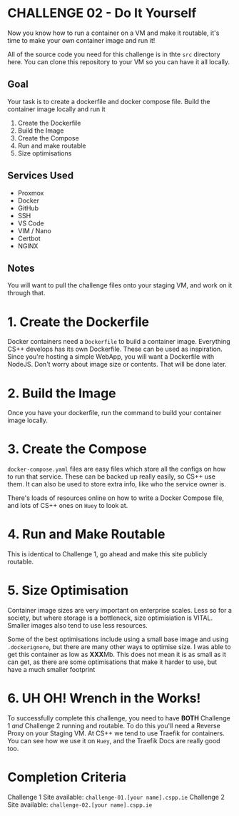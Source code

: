 # **CHALLENGE 02**  - Do It Yourself

Now you know how to run a container on a VM and make it routable, it's time to make your own container image and run it!

All of the source code you need for this challenge is in thte `src` directory here.
You can clone this repository to your VM so you can have it all locally.

## Goal
Your task is to create a dockerfile and docker compose file. Build the container image locally and run it
1. Create the Dockerfile
2. Build the Image
3. Create the Compose
4. Run and make routable
5. Size optimisations

## Services Used
- Proxmox
- Docker
- GitHub
- SSH
- VS Code
- VIM / Nano
- Certbot
- NGINX

## Notes
You will want to pull the challenge files onto your staging VM, and work on it through that.

# 1. Create the Dockerfile
Docker containers need a `Dockerfile` to build a container image.
Everything CS++ develops has its own Dockerfile. These can be used as inspiration.
Since you're hosting a simple WebApp, you will want a Dockerfile with NodeJS.
Don't worry about image size or contents. That will be done later.

# 2. Build the Image
Once you have your dockerfile, run the command to build your container image locally.

# 3. Create the Compose
`docker-compose.yaml` files are easy files which store all the configs on how to run that service. These can be backed up really easily, so CS++ use them. It can also be used to store extra info, like who the service owner is.

There's loads of resources online on how to write a Docker Compose file, and lots of CS++ ones on `Huey` to look at.

# 4. Run and Make Routable
This is identical to Challenge 1, go ahead and make this site publicly routable.

# 5. Size Optimisation
Container image sizes are very important on enterprise scales. Less so for a society, but where storage is a bottleneck, size optimisiation is VITAL.
Smaller images also tend to use less resources.

Some of the best optimisations include using a small base image and using `.dockerignore`, but there are many other ways to optimise size.
I was able to get this container as low as **XXX**Mb. This does not mean it is as small as it can get, as there are some optimisations that make it harder to use, but have a much smaller footprint

# 6. UH OH! Wrench in the Works!
To successfully complete this challenge, you need to have **BOTH** Challenge 1 *and* Challenge 2 running and routable.
To do this you'll need a Reverse Proxy on your Staging VM. At CS++ we tend to use Traefik for containers. You can see how we use it on `Huey`, and the Traefik Docs are really good too.

# Completion Criteria
Challenge 1 Site available: `challenge-01.[your name].cspp.ie`
Challenge 2 Site available: `challenge-02.[your name].cspp.ie`